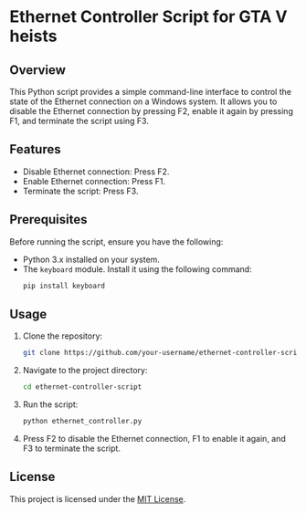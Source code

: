 # Ethernet Controller Script for GTA V heists

## Overview

This Python script provides a simple command-line interface to control the state of the Ethernet connection on a Windows system. It allows you to disable the Ethernet connection by pressing F2, enable it again by pressing F1, and terminate the script using F3.
## Features

- Disable Ethernet connection: Press F2.
- Enable Ethernet connection: Press F1.
- Terminate the script: Press F3.
## Prerequisites

Before running the script, ensure you have the following:

- Python 3.x installed on your system.
- The `keyboard` module. Install it using the following command:
  ```bash
  pip install keyboard
## Usage

1. Clone the repository:
   ```bash
   git clone https://github.com/your-username/ethernet-controller-script.git
   ```

2. Navigate to the project directory:
   ```bash
   cd ethernet-controller-script
   ```

3. Run the script:
   ```bash
   python ethernet_controller.py
   ```

4. Press F2 to disable the Ethernet connection, F1 to enable it again, and F3 to terminate the script.
## License

This project is licensed under the [MIT License](LICENSE.md).
